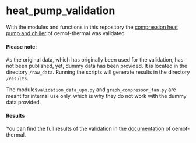 # heat_pump_validation
With the modules and functions in this repository the [compression heat pump and chiller](https://oemof-thermal.readthedocs.io/en/stable/compression_heat_pumps_and_chillers.html) of oemof-thermal was validated.

#### Please note: 
As the original data, which has originally been used for the validation, has not been published, yet,
dummy data has been provided. It is located in the directory `/raw_data`. Running the scripts will generate results in the directory
`/results`.

The modules`validation_data_upm.py` and `graph_compressor_fan.py` are meant for internal use only, which is why they do not work with the dummy data provided.

#### Results
You can find the full results of the validation in the [documentation](https://oemof-thermal.readthedocs.io/en/stable/validation_compression_heat_pumps_and_chillers.html) of oemof-thermal.
